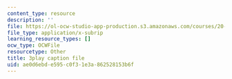 ```yaml
---
content_type: resource
description: ''
file: https://ol-ocw-studio-app-production.s3.amazonaws.com/courses/20-219-becoming-the-next-bill-nye-writing-and-hosting-the-educational-show-january-iap-2015/ae0d6ebde595c0f31e3a862528153b6f_TXkB42FCriU.srt
file_type: application/x-subrip
learning_resource_types: []
ocw_type: OCWFile
resourcetype: Other
title: 3play caption file
uid: ae0d6ebd-e595-c0f3-1e3a-862528153b6f
---
```

